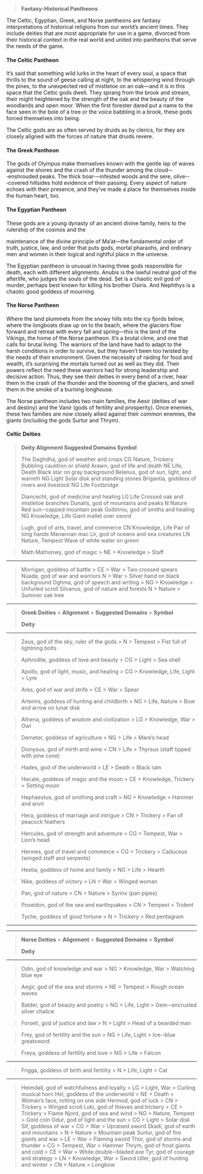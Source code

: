 > **Fantasy-Historical Pantheons**

The Celtic, Egyptian, Greek, and Norse pantheons are fantasy
interpretations of historical religions from our world’s ancient times.
They include deities that are most appropriate for use in a game,
divorced from their historical context in the real world and united into
pantheons that serve the needs of the game.

#### The Celtic Pantheon

It’s said that something wild lurks in the heart of every soul, a space
that thrills to the sound of geese calling at night, to the whispering
wind through the pines, to the unexpected red of mistletoe on an oak—and
it is in this space that the Celtic gods dwell. They sprang from the
brook and stream, their might heightened by the strength of the oak and
the beauty of the woodlands and open moor. When the first forester dared
put a name to the face seen in the bole of a tree or the voice babbling
in a brook, these gods forced themselves into being.

The Celtic gods are as often served by druids as by clerics, for they
are closely aligned with the forces of nature that druids revere.

#### The Greek Pantheon

The gods of Olympus make themselves known with the gentle lap of waves
against the shores and the crash of the thunder among the
cloud-­‐‑enshrouded peaks. The thick boar-­‐‑infested woods and the
sere, olive-­‐‑covered hillsides hold evidence of their passing. Every
aspect of nature echoes with their presence, and they’ve made a place
for themselves inside the human heart, too.

#### The Egyptian Pantheon

These gods are a young dynasty of an ancient divine family, heirs to the
rulership of the cosmos and the

maintenance of the divine principle of Ma’at—the fundamental order of
truth, justice, law, and order that puts gods, mortal pharaohs, and
ordinary men and women in their logical and rightful place in the
universe.

The Egyptian pantheon is unusual in having three gods responsible for
death, each with different alignments. Anubis is the lawful neutral god
of the afterlife, who judges the souls of the dead. Set is a chaotic
evil god of murder, perhaps best known for killing his brother Osiris.
And Nephthys is a chaotic good goddess of mourning.

#### The Norse Pantheon

Where the land plummets from the snowy hills into the icy fjords below,
where the longboats draw up on to the beach, where the glaciers flow
forward and retreat with every fall and spring—this is the land of the
Vikings, the home of the Norse pantheon. It’s a brutal clime, and one
that calls for brutal living. The warriors of the land have had to adapt
to the harsh conditions in order to survive, but they haven’t been too
twisted by the needs of their environment. Given the necessity of
raiding for food and wealth, it’s surprising the mortals turned out as
well as they did. Their powers reflect the need these warriors had for
strong leadership and decisive action. Thus, they see their deities in
every bend of a river, hear them in the crash of the thunder and the
booming of the glaciers, and smell them in the smoke of a burning
longhouse.

The Norse pantheon includes two main families, the Aesir (deities of war
and destiny) and the Vanir (gods of fertility and prosperity). Once
enemies, these two families are now closely allied against their common
enemies, the giants (including the gods Surtur and Thrym).

#### Celtic Deities

> **Deity Alignment Suggested Domains Symbol**
>
> The Daghdha, god of weather and crops CG Nature, Trickery Bubbling
> cauldron or shield Arawn, god of life and death NE Life, Death Black
> star on gray background Belenus, god of sun, light, and warmth NG
> Light Solar disk and standing stones Brigantia, goddess of rivers and
> livestock NG Life Footbridge
>
> Diancecht, god of medicine and healing LG Life Crossed oak and
> mistletoe branches Dunatis, god of mountains and peaks N Nature Red
> sun-­‐capped mountain peak Goibhniu, god of smiths and healing NG
> Knowledge, Life Giant mallet over sword
>
> Lugh, god of arts, travel, and commerce CN Knowledge, Life Pair of
> long hands Manannan mac Lir, god of oceans and sea creatures LN
> Nature, Tempest Wave of white water on green

  > Math Mathonwy, god of magic           > NE   > Knowledge   > Staff
  --------------------------------------- ------ ------------- -----------------------------------
  > Morrigan, goddess of battle           > CE   > War         > Two crossed spears
  > Nuada, god of war and warriors        N      > War         > Silver hand on black background
  > Oghma, god of speech and writing      > NG   > Knowledge   > Unfurled scroll
  > Silvanus, god of nature and forests   N      > Nature      > Summer oak tree

  -------------------------------------------------------------------------------------------------------------------------------------
  > **Greek Deities**                            > **Alignment**   > **Suggested Domains**    > **Symbol**
  >                                                                                           
  > **Deity**                                                                                 
  ---------------------------------------------- ----------------- -------------------------- -----------------------------------------
  > Zeus, god of the sky, ruler of the gods      > N               > Tempest                  > Fist full of lightning bolts

  > Aphrodite, goddess of love and beauty        > CG              > Light                    > Sea shell

  > Apollo, god of light, music, and healing     > CG              > Knowledge, Life, Light   > Lyre

  > Ares, god of war and strife                  > CE              > War                      > Spear

  > Artemis, goddess of hunting and childbirth   > NG              > Life, Nature             > Bow and arrow on lunar disk

  > Athena, goddess of wisdom and civilization   > LG              > Knowledge, War           > Owl

  > Demeter, goddess of agriculture              > NG              > Life                     > Mare’s head

  > Dionysus, god of mirth and wine              > CN              > Life                     > Thyrsus (staff tipped with pine cone)

  > Hades, god of the underworld                 > LE              > Death                    > Black ram

  > Hecate, goddess of magic and the moon        > CE              > Knowledge, Trickery      > Setting moon

  > Hephaestus, god of smithing and craft        > NG              > Knowledge                > Hammer and anvil

  > Hera, goddess of marriage and intrigue       > CN              > Trickery                 > Fan of peacock feathers

  > Hercules, god of strength and adventure      > CG              > Tempest, War             > Lion’s head

  > Hermes, god of travel and commerce           > CG              > Trickery                 > Caduceus (winged staff and serpents)

  > Hestia, goddess of home and family           > NG              > Life                     > Hearth

  > Nike, goddess of victory                     > LN              > War                      > Winged woman

  > Pan, god of nature                           > CN              > Nature                   > Syrinx (pan pipes)

  > Poseidon, god of the sea and earthquakes     > CN              > Tempest                  > Trident

  > Tyche, goddess of good fortune               > N               > Trickery                 > Red pentagram
  -------------------------------------------------------------------------------------------------------------------------------------

  -----------------------------------------------------------------------------------------------------------------------
  > **Norse Deities**                      > **Alignment**   > **Suggested Domains**   > **Symbol**
  >                                                                                    
  > **Deity**                                                                          
  ---------------------------------------- ----------------- ------------------------- ----------------------------------
  > Odin, god of knowledge and war         > NG              > Knowledge, War          > Watching blue eye

  > Aegir, god of the sea and storms       > NE              > Tempest                 > Rough ocean waves

  > Balder, god of beauty and poetry       > NG              > Life, Light             > Gem-­‐encrusted silver chalice

  > Forseti, god of justice and law        > N               > Light                   > Head of a bearded man

  > Frey, god of fertility and the sun     > NG              > Life, Light             > Ice-­‐blue greatsword

  > Freya, goddess of fertility and love   > NG              > Life                    > Falcon
  -----------------------------------------------------------------------------------------------------------------------

  > Frigga, goddess of birth and fertility      > N    > Life, Light       > Cat
  --------------------------------------------- ------ ------------------- -------------------------------------
  > Heimdall, god of watchfulness and loyalty   > LG   > Light, War        > Curling musical horn
  > Hel, goddess of the underworld              > NE   > Death             > Woman’s face, rotting on one side
  > Hermod, god of luck                         > CN   > Trickery          > Winged scroll
  > Loki, god of thieves and trickery           > CE   > Trickery          > Flame
  > Njord, god of sea and wind                  > NG   > Nature, Tempest   > Gold coin
  > Odur, god of light and the sun              > CG   > Light             > Solar disk
  > Sif, goddess of war                         > CG   > War               > Upraised sword
  > Skadi, god of earth and mountains           > N    > Nature            > Mountain peak
  > Surtur, god of fire giants and war          > LE   > War               > Flaming sword
  > Thor, god of storms and thunder             > CG   > Tempest, War      > Hammer
  > Thrym, god of frost giants and cold         > CE   > War               > White double-­‐bladed axe
  > Tyr, god of courage and strategy            > LN   > Knowledge, War    > Sword
  > Uller, god of hunting and winter            > CN   > Nature            > Longbow
